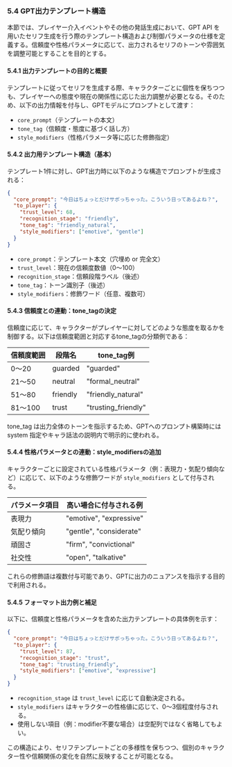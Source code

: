 ### 5.4 GPT出力テンプレート構造

本節では、プレイヤー介入イベントやその他の発話生成において、GPT API を用いたセリフ生成を行う際のテンプレート構造および制御パラメータの仕様を定義する。信頼度や性格パラメータに応じて、出力されるセリフのトーンや雰囲気を調整可能とすることを目的とする。

#### 5.4.1 出力テンプレートの目的と概要

テンプレートに従ってセリフを生成する際、キャラクターごとに個性を保ちつつも、プレイヤーへの態度や現在の関係性に応じた出力調整が必要となる。そのため、以下の出力情報を付与し、GPTモデルにプロンプトとして渡す：

* `core_prompt`（テンプレートの本文）
* `tone_tag`（信頼度・態度に基づく話し方）
* `style_modifiers`（性格パラメータ等に応じた修飾指定）

#### 5.4.2 出力用テンプレート構造（基本）

テンプレート1件に対し、GPT出力時に以下のような構造でプロンプトが生成される：

```json
{
  "core_prompt": "今日はちょっとだけサボっちゃった。こういう日ってあるよね？",
  "to_player": {
    "trust_level": 68,
    "recognition_stage": "friendly",
    "tone_tag": "friendly_natural",
    "style_modifiers": ["emotive", "gentle"]
  }
}
```

* `core_prompt`：テンプレート本文（穴埋め or 完全文）
* `trust_level`：現在の信頼度数値（0～100）
* `recognition_stage`：信頼段階ラベル（後述）
* `tone_tag`：トーン識別子（後述）
* `style_modifiers`：修飾ワード（任意、複数可）

#### 5.4.3 信頼度との連動：tone\_tagの決定

信頼度に応じて、キャラクターがプレイヤーに対してどのような態度を取るかを制御する。以下は信頼度範囲と対応するtone\_tagの分類例である：

| 信頼度範囲  | 段階名      | tone\_tag例           |
| ------ | -------- | -------------------- |
| 0〜20   | guarded  | "guarded"            |
| 21〜50  | neutral  | "formal\_neutral"    |
| 51〜80  | friendly | "friendly\_natural"  |
| 81〜100 | trust    | "trusting\_friendly" |

tone\_tag は出力全体のトーンを指示するため、GPTへのプロンプト構築時には system 指定やキャラ話法の説明内で明示的に使われる。

#### 5.4.4 性格パラメータとの連動：style\_modifiersの追加

キャラクターごとに設定されている性格パラメータ（例：表現力・気配り傾向など）に応じて、以下のような修飾ワードが `style_modifiers` として付与される。

| パラメータ項目 | 高い場合に付与される例             |
| ------- | ----------------------- |
| 表現力     | "emotive", "expressive" |
| 気配り傾向   | "gentle", "considerate" |
| 頑固さ     | "firm", "convictional"  |
| 社交性     | "open", "talkative"     |

これらの修飾語は複数付与可能であり、GPTに出力のニュアンスを指示する目的で利用される。

#### 5.4.5 フォーマット出力例と補足

以下に、信頼度と性格パラメータを含めた出力テンプレートの具体例を示す：

```json
{
  "core_prompt": "今日はちょっとだけサボっちゃった。こういう日ってあるよね？",
  "to_player": {
    "trust_level": 87,
    "recognition_stage": "trust",
    "tone_tag": "trusting_friendly",
    "style_modifiers": ["emotive", "expressive"]
  }
}
```

* `recognition_stage` は `trust_level` に応じて自動決定される。
* `style_modifiers` はキャラクターの性格値に応じて、0〜3個程度付与される。
* 使用しない項目（例：modifier不要な場合）は空配列ではなく省略してもよい。

この構造により、セリフテンプレートごとの多様性を保ちつつ、個別のキャラクター性や信頼関係の変化を自然に反映することが可能となる。